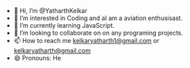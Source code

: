 - 👋 Hi, I’m @YatharthKelkar
- 👀 I’m interested in Coding and aI am a aviation enthusisast.
- 🌱 I’m currently learning JavaScript.
- 💞️ I’m looking to collaborate on on any programing projects.
- 📫 How to reach me kelkaryatharth1@gmail.com or kelkaryatharth@gmail.com
- 😄 Pronouns: He


<!---
YatharthKelkar/YatharthKelkar is a ✨ special ✨ repository because its `README.md` (this file) appears on your GitHub profile.
You can click the Preview link to take a look at your changes.
--->
